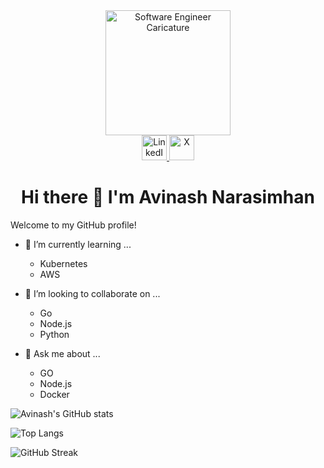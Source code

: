 
<div align="center">
  <img src="https://media.giphy.com/media/v1.Y2lkPTc5MGI3NjExZ25lcnFoaDNqY2d4ZHh6dDFrcTExem42MGtleTY2dm93YjBoeHg0ZiZlcD12MV9zdGlja2Vyc19zZWFyY2gmY3Q9cw/ptzlRfMuHaGgccUzbh/giphy.gif" alt="Software Engineer Caricature" height="200"/>
  <br>
  <a href="https://www.linkedin.com/in/avinash-narasimhan/" target="_blank">
    <img src="https://img.shields.io/badge/LinkedIn-%230077B5.svg?style=for-the-badge&logo=linkedin&logoColor=white" alt="LinkedIn" height="40"/>
  </a>
  <a href="https://x.com/avinash_nara" target="_blank">
    <img src="https://img.shields.io/badge/X-000000?style=for-the-badge&logo=x&logoColor=white" alt="X" height="40"/>
  </a>
  <h1>Hi there 👋 I'm Avinash Narasimhan</h1>
</div>


Welcome to my GitHub profile! 



- 🌱 I’m currently learning ...
     - Kubernetes
     - AWS

- 👯 I’m looking to collaborate on ...
     - Go
     - Node.js
     - Python

- 💬 Ask me about ...
     - GO
     - Node.js
     - Docker

  





![Avinash's GitHub stats](https://github-readme-stats.vercel.app/api?username=avinara&show_icons=true&theme=radical)

![Top Langs](https://github-readme-stats.vercel.app/api/top-langs/?username=avinara&layout=compact&theme=radical)

![GitHub Streak](https://github-readme-streak-stats.herokuapp.com/?user=avinara&theme=radical)
